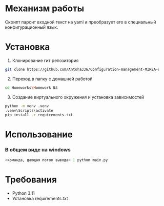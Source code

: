 # Механизм работы
Скрипт парсит входной текст на yaml и преобразует его в специальный конфигурационный язык.
# Установка
1. Клонирование гит репозитория
```bash
git clone https://github.com/Antoha336/Configuration-management-MIREA-semester-3.git
```
2. Переход в папку с домашней работой
```bash
cd Homeworks\Homework №3
```
3. Создание виртуального окружения и установка зависимостей
```bash
python -m venv .venv
.venv\Scripts\activate
pip install -r requirements.txt
```
# Использование
### В общем виде на windows
```bash
<команда, дающая поток вывода> | python main.py 
```
# Требования
* Python 3.11
* Установка requirements.txt